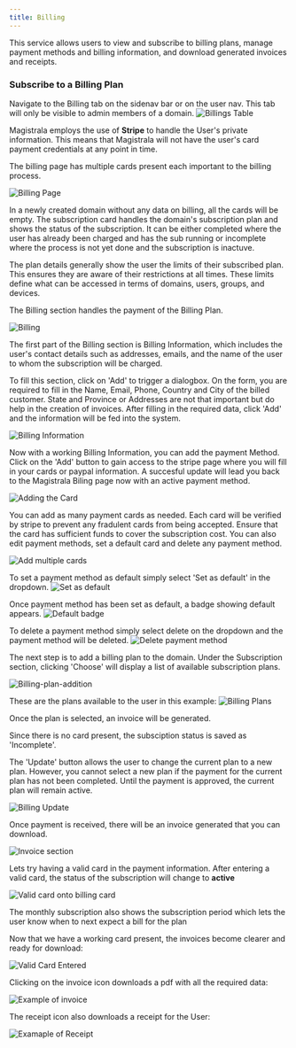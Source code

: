 ```yaml
---
title: Billing
---
```


This service allows users to view and subscribe to billing plans, manage payment methods and billing information, and download generated invoices and receipts.

### Subscribe to a Billing Plan

Navigate to the Billing tab on the sidenav bar or on the user nav. This tab will only be visible to admin members of a domain.
![Billings Table](../docs/img/billing/billing-select.png)

Magistrala employs the use of **Stripe** to handle the User's private information.
This means that Magistrala will not have the user's card payment credentials at any point in time.

The billing page has multiple cards present each important to the billing process.

![Billing Page](../docs/img/billing/billing-page.png)

In a newly created domain without any data on billing, all the cards will be empty.
The subscription card handles the domain's subscription plan and shows the status of the subscription.
It can be either completed where the user has already been charged and has the sub running or incomplete where the process is not yet done and the subscription is inactuve.

The plan details generally show the user the limits of their subscribed plan. This ensures they are aware of their restrictions at all times. These limits define what can be accessed in terms of domains, users, groups, and devices.

The Billing section handles the payment of the Billing Plan.

![Billing](../docs/img/billing/billing-information.png)

The first part of the Billing section is Billing Information, which includes the user's contact details such as addresses, emails, and the name of the user to whom the subscription will be charged.

To fill this section, click on 'Add' to trigger a dialogbox.
On the form, you are required to fill in the Name, Email, Phone, Country and City of the billed customer.
State and Province or Addresses are not that important but do help in the creation of invoices.
After filling in the required data, click 'Add' and the information will be fed into the system.

![Billing Information](../docs/img/billing/billing-info.png)

Now with a working Billing Information, you can add the payment Method.
Click on the 'Add' button to gain access to the stripe page where you will fill in your cards or paypal information.
A succesful update will lead you back to the Magistrala Biling page now with an active payment method.

![Adding the Card](../docs/img/billing/good-card.png)

You can add as many payment cards as needed.
Each card will be verified by stripe to prevent any fradulent cards from being accepted. Ensure that the card has sufficient funds to cover the subscription cost.
You can also edit payment methods, set a default card and delete any payment method.  

![Add multiple cards](../docs/img/billing/pm-table.png)

To set a payment method as default simply select 'Set as default' in the dropdown.
![Set as default](../docs/img/billing/default-pm.png)

Once payment method has been set as default, a badge showing default appears.
![Default badge](../docs/img/billing/default-badge.png)

To delete a payment method simply select delete on the dropdown and the payment method will be deleted.
![Delete payment method](../docs/img/billing/delete-dialog.png)


The next step is to add a billing plan to the domain. Under the Subscription section, clicking 'Choose' will display a list of available subscription plans.  

![Billing-plan-addition](../docs/img/billing/choose-subscription.png)

These are the plans available to the user in this example:
![Billing Plans](../docs/img/billing/select-plan.png)

Once the plan is selected, an invoice will be generated.


Since there is no card present, the subsciption status is saved as 'Incomplete'.

The 'Update' button allows the user to change the current plan to a new plan.
However, you cannot select a new plan if the payment for the current plan has not been completed.
Until the payment is approved, the current plan will remain active.

![Billing Update](../docs/img/billing/update-plan.png)

Once payment is received, there will be an invoice generated that you can download.

![Invoice section](../docs/img/billing/gen-invoice.png)  

Lets try having a valid card in the payment information.
After entering a valid card, the status of the subscription will change to **active**

![Valid card onto billing card](../docs/img/billing/good-card-billing.png)

The monthly subscription also shows the subscription period which lets the user know when to next expect a bill for the plan

Now that we have a working card present, the invoices become clearer and ready for download:

![Valid Card Entered](../docs/img/billing/invoice-success.png)

Clicking on the invoice icon downloads a pdf with all the required data:

![Example of invoice](../docs/img/billing/invoice-download.png)

The receipt icon also downloads a receipt for the User:

![Examaple of Receipt](../docs/img/billing/receipt.png)

